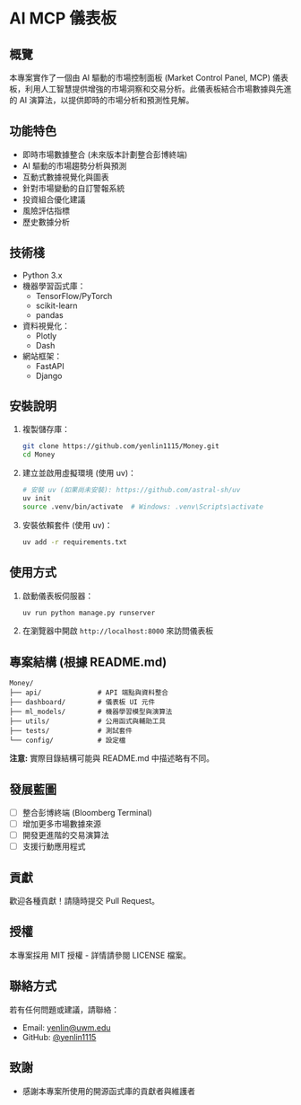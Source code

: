 # AI MCP 儀表板

## 概覽
本專案實作了一個由 AI 驅動的市場控制面板 (Market Control Panel, MCP) 儀表板，利用人工智慧提供增強的市場洞察和交易分析。此儀表板結合市場數據與先進的 AI 演算法，以提供即時的市場分析和預測性見解。

## 功能特色
- 即時市場數據整合 (未來版本計劃整合彭博終端)
- AI 驅動的市場趨勢分析與預測
- 互動式數據視覺化與圖表
- 針對市場變動的自訂警報系統
- 投資組合優化建議
- 風險評估指標
- 歷史數據分析

## 技術棧
- Python 3.x
- 機器學習函式庫：
  - TensorFlow/PyTorch
  - scikit-learn
  - pandas
- 資料視覺化：
  - Plotly
  - Dash
- 網站框架：
  - FastAPI
  - Django

## 安裝說明

1.  複製儲存庫：
    ```bash
    git clone https://github.com/yenlin1115/Money.git
    cd Money
    ```

2.  建立並啟用虛擬環境 (使用 uv)：
    ```bash
    # 安裝 uv (如果尚未安裝): https://github.com/astral-sh/uv
    uv init
    source .venv/bin/activate  # Windows: .venv\Scripts\activate
    ```

3.  安裝依賴套件 (使用 uv)：
    ```bash
    uv add -r requirements.txt
    ```

## 使用方式
1.  啟動儀表板伺服器：
    ```bash
    uv run python manage.py runserver
    ```

2.  在瀏覽器中開啟 `http://localhost:8000` 來訪問儀表板

## 專案結構 (根據 README.md)
```
Money/
├── api/              # API 端點與資料整合
├── dashboard/        # 儀表板 UI 元件
├── ml_models/        # 機器學習模型與演算法
├── utils/            # 公用函式與輔助工具
├── tests/            # 測試套件
└── config/           # 設定檔
```
**注意:** 實際目錄結構可能與 README.md 中描述略有不同。

## 發展藍圖
- [ ] 整合彭博終端 (Bloomberg Terminal)
- [ ] 增加更多市場數據來源
- [ ] 開發更進階的交易演算法
- [ ] 支援行動應用程式

## 貢獻
歡迎各種貢獻！請隨時提交 Pull Request。

## 授權
本專案採用 MIT 授權 - 詳情請參閱 LICENSE 檔案。

## 聯絡方式
若有任何問題或建議，請聯絡：
- Email: yenlin@uwm.edu
- GitHub: [@yenlin1115](https://github.com/yenlin1115)

## 致謝
- 感謝本專案所使用的開源函式庫的貢獻者與維護者
